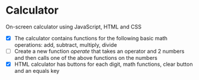 # Calculator
On-screen calculator using JavaScript, HTML and CSS

- [x] The calculator contains functions for the following basic math operations: add, subtract, multiply, divide
- [ ] Create a new function _operate_ that takes an operator and 2 numbers and then calls one of the above functions on the numbers
- [x] HTML calculator has buttons for each digit, math functions, clear button and an equals key
